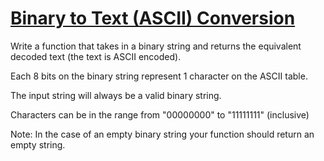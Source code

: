 # [Binary to Text (ASCII) Conversion](https://www.codewars.com/kata/binary-to-text-ascii-conversion "https://www.codewars.com/kata/5583d268479559400d000064")

Write a function that takes in a binary string and returns the equivalent decoded text (the text is ASCII encoded).

Each 8 bits on the binary string represent 1 character on the ASCII table.

The input string will always be a valid binary string.

Characters can be in the range from "00000000" to "11111111" (inclusive)

Note: In the case of an empty binary string your function should return an empty string.